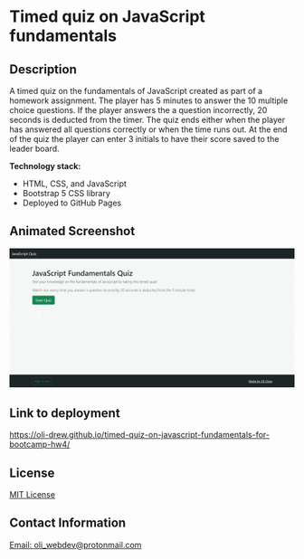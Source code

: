 # Timed quiz on JavaScript fundamentals

## Description

A timed quiz on the fundamentals of JavaScript created as part of a homework assignment. The player has 5 minutes to answer the 10 multiple choice questions. If the player answers the a question incorrectly, 20 seconds is deducted from the timer. The quiz ends either when the player has answered all questions correctly or when the time runs out. At the end of the quiz the player can enter 3 initials to have their score saved to the leader board.

**Technology stack:**

- HTML, CSS, and JavaScript
- Bootstrap 5 CSS library
- Deployed to GitHub Pages

## Animated Screenshot

![Preview of the quiz](./assets/images/javascript-quiz.gif)

## Link to deployment

https://oli-drew.github.io/timed-quiz-on-javascript-fundamentals-for-bootcamp-hw4/

## License

[MIT License](LICENSE)

## Contact Information

[Email: oli_webdev@protonmail.com](mailto:oli_webdev@protonmail.com)
